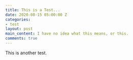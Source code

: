 ```yaml
---
title: This is a Test...
date: 2020-08-15 05:00:00 Z
categories:
- test
layout: post
main_content: I have no idea what this means, or this.
comments: true
---
```


This is another test.